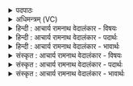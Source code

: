 <details><summary>पदपाठः</summary>

कु꣡वि꣢त्। सु। नः꣣। ग꣡वि꣢꣯ष्टये। गो। इ꣣ष्टये। अ꣡ग्ने꣢꣯। सं꣣वे꣡षि꣢षः। स꣣म्। वे꣡षि꣢꣯षः। र꣣यि꣢म्। उ꣡रु꣢꣯कृत्। उ꣡रु꣢꣯। कृ꣣त्। उरु꣢। नः꣣। कृधि। १६४९।
</details>

<details><summary>अधिमन्त्रम् (VC)</summary>

- अग्निः
- विरूप आङ्गिरसः
- गायत्री
- षड्जः
</details>

<details><summary>हिन्दी : आचार्य रामनाथ वेदालंकार - विषयः</summary>

अगले मन्त्र में पुनः उन्हीं से प्रार्थना की गयी है।
</details>

<details><summary>हिन्दी : आचार्य रामनाथ वेदालंकार - पदार्थः</summary>

पदार्थान्वयभाषाः -  हे(अग्ने)अग्रनायक परमात्मन्,राजन् वा योगिराज!आप(नः)हमारे(गविष्टये)विवेकख्याति के प्रकाशों की प्राप्ति के लिए अथवा विविध विद्याओं में गवेषणा के लिए(कुवित्)बहुत(रयिम्)आध्यात्मिक ऐश्वर्य वा भौतिक धन(सु संवेषिषः)भलीभाँति प्राप्त कराओ।(उरुकृत्)बहुत देनेवाले आप(नः)हमारे लिए(उरु)बहुत(कृधि)दो ॥२॥
</details>

<details><summary>हिन्दी : आचार्य रामनाथ वेदालंकार - भावार्थः</summary>

भावार्थभाषाः -  परमात्मा की कृपा से और योग-प्रशिक्षक के योग्य मार्गदर्शन से योगाभ्यासी शिष्य आध्यात्मिक धन प्राप्त करके मोक्ष के अधिकारी होवें और राजा विविध विज्ञानों में अनुसन्धान के इच्छुकों को धन प्राप्त करा कर राष्ट्र में विद्यासूर्य के उदय में सहायक हो ॥२॥
</details>

<details><summary>संस्कृत : आचार्य रामनाथ वेदालंकार - विषयः</summary>

अथ पुनरपि त एव प्रार्थ्यन्ते।
</details>

<details><summary>संस्कृत : आचार्य रामनाथ वेदालंकार - पदार्थः</summary>

पदार्थान्वयभाषाः -  हे(अग्ने)अग्रनायक परमात्मन् राजन् योगिराड् वा!त्वम्(नः)अस्माकम्(गविष्टये)गवाम् विविकेख्यातिप्रकाशानाम् इष्टये प्राप्तये,यद्वा गविष्टये गवेषणाय विविधविद्यासु अनुसन्धानाय(कुवित्)बहु(रयिम्)आध्यात्मिकमैश्वर्यं भौतिकं धनं वा(सु संवेषिषः)सम्यक् सम्प्रापय।[संपूर्वाद् विष्लृ व्याप्तौ धातोर्लेटि सिबागमे अडागमे मध्यमैकवचने रूपम्।] (उरुकृत्)बहुकर्ता त्वम्(नः)अस्मभ्यम्(उरु)बहु(कृधि)कुरु ॥२॥
</details>

<details><summary>संस्कृत : आचार्य रामनाथ वेदालंकार - भावार्थः</summary>

भावार्थभाषाः -  परमात्मनः कृपया योगप्रशिक्षकस्य च योग्येन मार्गदर्शनेन योगाभ्यासिनः शिष्या आध्यात्मिकं धनं प्राप्य मोक्षाधिकारिणो भवेयुः। नृपतिश्च विविधविज्ञानानामनुसन्धित्सून् वित्तं प्रापय्य राष्ट्रे विद्यासूर्योदये सहायको भवेत् ॥२॥
</details>